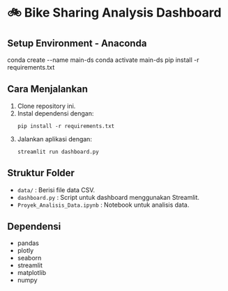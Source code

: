 ﻿# 🚲 Bike Sharing Analysis Dashboard

## Setup Environment - Anaconda
conda create --name main-ds
conda activate main-ds
pip install -r requirements.txt

## Cara Menjalankan
1. Clone repository ini.
2. Instal dependensi dengan:
   ```
   pip install -r requirements.txt
   ```
3. Jalankan aplikasi dengan:
   ```
   streamlit run dashboard.py
   ```

## Struktur Folder
- `data/` : Berisi file data CSV.
- `dashboard.py` : Script untuk dashboard menggunakan Streamlit.
- `Proyek_Analisis_Data.ipynb` : Notebook untuk analisis data.

## Dependensi
- pandas
- plotly
- seaborn
- streamlit
- matplotlib
- numpy
